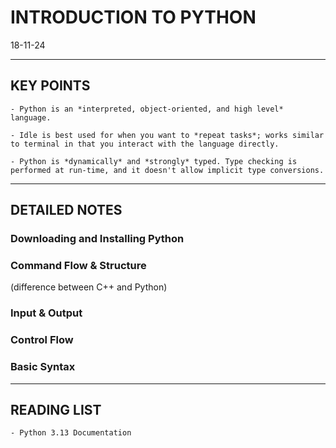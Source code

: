 # INTRODUCTION TO PYTHON
18-11-24

---
## KEY POINTS

    - Python is an *interpreted, object-oriented, and high level* language. 

    - Idle is best used for when you want to *repeat tasks*; works similar to terminal in that you interact with the language directly.

    - Python is *dynamically* and *strongly* typed. Type checking is performed at run-time, and it doesn't allow implicit type conversions.

---
## DETAILED NOTES

### Downloading and Installing Python

### Command Flow & Structure
(difference between C++ and Python)

### Input & Output

### Control Flow

### Basic Syntax

---
## READING LIST
    - Python 3.13 Documentation